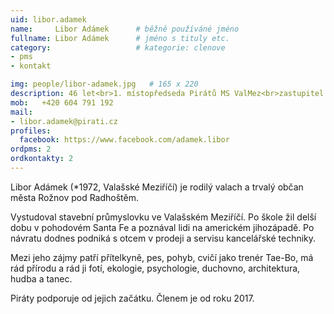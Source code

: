 ```yaml
---
uid: libor.adamek
name:     Libor Adámek  	# běžně používáné jméno
fullname: Libor Adámek  	# jméno s tituly etc.
category:                   # kategorie: clenove
- pms
- kontakt

img: people/libor-adamek.jpg   # 165 x 220
description: 46 let<br>1. místopředseda Pirátů MS ValMez<br>zastupitel Rožnov p.R.<br>prodejce kancelářské techniky # kratký popis, max 160 znaků
mob:   +420 604 791 192
mail:
- libor.adamek@pirati.cz
profiles:
  facebook: https://www.facebook.com/adamek.libor
ordpms: 2
ordkontakty: 2 
---
```


Libor Adámek (*1972, Valašské Meziříčí) je rodilý valach a trvalý občan města Rožnov pod Radhoštěm.

Vystudoval stavební průmyslovku ve Valašském Meziříčí. Po škole žil delší dobu v pohodovém Santa Fe a poznával lidi na americkém jihozápadě. Po návratu dodnes podniká s otcem v prodeji a servisu kancelářské techniky.

Mezi jeho zájmy patří přítelkyně, pes, pohyb, cvičí jako trenér Tae-Bo, má rád přírodu a rád ji fotí, ekologie, psychologie, duchovno, architektura, hudba a tanec.

Piráty podporuje od jejich začátku. Členem je od roku 2017.
